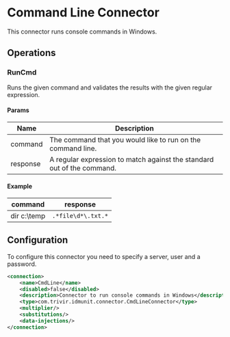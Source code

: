 # Command Line Connector

This connector runs console commands in Windows.

## Operations

### RunCmd

Runs the given command and validates the results with the given regular expression.

#### Params

| Name     | Description                                                            |
| -------- | ---------------------------------------------------------------------- |
| command  | The command that you would like to run on the command line.            |
| response | A regular expression to match against the standard out of the command. |

#### Example

| command     | response           |
| ----------- | ------------------ |
| dir c:\temp | `.*file\d*\.txt.*` |

## Configuration

To configure this connector you need to specify a server, user and a password.

```xml
<connection>
    <name>CmdLine</name>
    <disabled>false</disabled>
    <description>Connector to run console commands in Windows</description>
    <type>com.trivir.idmunit.connector.CmdLineConnector</type>
    <multiplier/>
    <substitutions/>
    <data-injections/>
</connection>
```
